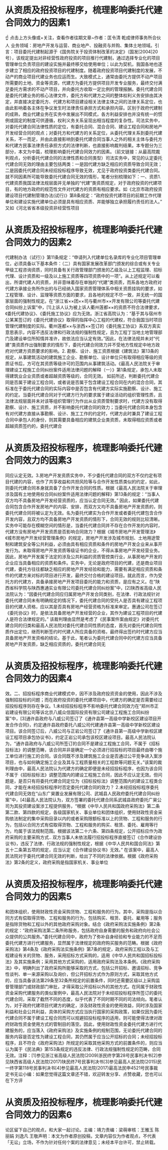 # 从资质及招投标程序，梳理影响委托代建合同效力的因素1

☝ 点击上方头像或+关注，查看作者往期文章~作者：匡令清 乾成律师事务所合伙人 业务领域：房地产开发与运营、商业地产、投融资与并购、集体土地领域。引言：项目委托代建制起源于《国务院关于投资体制改革的决定》（国发[2004]20号），该规定提出对非经营性政府投资的项目推行代建制，通过选择专业化的项目管理单位负责项目的建设实施并最终移交给使用单位；以此为契机，我国各地也逐步建立了相应的政府投资项目的代建制度。随着政府投资项目代建制度的发展，不动产的商业项目代建业务也应运而生。大致模式上，通常由委托方提供不动产项目所需要的土地、资金等资源，代建方为委托方提供项目开发专业服务，最终交付满足委托方需求的不动产项目，并向委托方收取一定比例的管理报酬。委托代建合同是委托代建业务的核心法律文件，委托方和代建方之间的整体权利义务安排由其决定，并直接决定委托方、代建方和项目建设相关法律主体之间的法律关系定位，也由此影响着各主体在争议发生时法律责任承担方式和承担内容。区别于政府代建制的成熟，商业代建业务在实务中发展出不同模式，各方利益安排也并没有统一的惯例或固定的制度可供遵循，权利义务关系呈现出相当程度的复杂性。司法实务中，对委托代建合同法律性质的定位，有委托合同、混合合同、建设工程合同和房地产开发经营合同的观点；对委托方和代建方的关系定位，从委托代理关系到委托代建关系，不一而足，并由此直接影响到委托代建合同当事人之外的相关主体与委托方和代建方民事法律责任承担方式的法律判断，也直接影响裁判结果。本专题分为三部分，本文为中篇，梳理影响委托代建合同效力的因素。（前文链接：从最高院裁判观点，分析委托代建合同的法律性质和合同类型）司法实务中，常见的认定委托代建合同无效的理由主要包括两类：一是因代建方缺乏相应的资质导致合同无效；二是因委托代建合同未经招投标程序导致无效，尤见于政府投资类委托代建合同。就不同因素所可能导致委托代建合同无效的情形，笔者分别梳理如下：一、资质1.代建资质我国法律法规层面并无单独的“代建”类资质规定，对于政府投资的代建项目，有的地方政府的规范性文件对代建方的资质有相应要求。如《北京市政府投资建设项目代建制管理办法(试行)》第8条规定：“政府投资代建项目的前期工作代理单位和建设实施代建单位必须是具有相应资质、并能够独立承担履约责任的法人。” 又如《河北省省本级投资非经营性项目

# 从资质及招投标程序，梳理影响委托代建合同效力的因素2

代建制办法（试行）》第11条规定：“申请列入代建单位名录库的专业化项目管理单位，必须具备以下基本条件：（二）具有国家发展改革部门颁发的综合或有关专业甲级工程咨询资质，同时具备有关行政管理部门颁发的乙级及以上工程监理、招标代理、设计资质和一级及以上施工资质等四项资质中的一项”。从上述规定可以看出，所谓代建人的资质，并非意味着存在单独的“代建”类资质，而系各地方政府对代建方承接业务所作出的与已经纳入国家资质管理体系中相关资质挂钩的要求，如工程管理、设计、监理等资质方面的要求，且各地的规定不尽一致，并无统一的国家层面的强制性规定。在“浙江省××团××司与衢州市××开发有限公司等委托代建合同纠纷上诉案”中，[1]上诉人认为被上诉人衢州莲都××的资质不符合法律要求，《委托代建协议》、《委托施工协议》应为无效。浙江省高院认为：“基于其与宿州市公某某签订的《委托代建协议》取得的指挥中心工程的代建权，符合我国当时项目管理代建制度的实际。衢州莲都××与浙西××签订的《委托施工协议》系双方真实意思表示，内容不违反法律和行政法规的强制性规定，且为工程丁当地土地管理部门及建设单位所知情并准许，故依法应当认定有效。”因此，在法律法规并未对“代建”类资质作出强制要求的情形下，委托代建合同效力并不受地方性规定中地方政府对代建方资质要求的影响。2. 勘察、设计、施工资质根据《建筑法》第13条的规定，从事建筑活动的建筑施工企业、勘察单位、设计单位只有取得相应等级的资质证书后，方可在其资质等级许可的范围内从事建筑活动。《最高人民法院关于审理建设工程施工合同纠纷案件适用法律问题的解释（一）》第1条规定，承包人未取得建筑业企业资质或者超越资质等级的，合同无效。 如前所述，判断委托代建合同是否属于建设工程合同，或者说是否属于包含建设工程合同在内的混合合同，其标准在于委托代建合同的实际内容中是否包含有代建方实际实施勘察、设计、施工的约定。当委托代建合同对于代建方行为的要求属于建设活动的组织管理性质，且法律法规层面并未对该等组织管理行为作出从业资质管制要求时，代建方没有取得勘察、设计、施工资质，并不影响委托代建合同的效力；当委托代建合同本身包含有对代建方直接从事勘察、设计、施工工作的约定时，代建方此时兼具了建设工程合同中承包人的身份，则其需要具备相应的建筑企业类资质，未取得相应资质或者超越资质签约的，委托代建合

# 从资质及招投标程序，梳理影响委托代建合同效力的因素3

同应认定无效。3.房地产开发资质实务中，不少委托代建合同的双方不仅约定有项目代建的内容，也作了共享收益和共担风险等与合作开发性质类似的约定，如此，则委托代建合同本身就具备了合作开发合同的性质。根据《最高人民法院关于审理涉及国有土地使用权合同纠纷案件适用法律问题的解释》第13条的规定：“当事人双方均不具备房地产开发经营资质的，应当认定合同无效。” 因此，如果委托代建合同包含合作开发房地产的内容、安排，而双方又均不具备房地产开发资质的，则委托代建合同将被认定为无效。名为委托代建实为合作开发或者委托代建包含合作开发内容，且双方均不具备房地产开发资质的情形下，合同无效的规则比较清晰。实务中可能存在模糊空间的情形是，当委托代建合同并不存在合作开发的内容时，代建方没有房地产开发资质是否影响合同效力？根据《城市房地产开发管理法》《城市房地产开发经营管理条例》的规定，房地产开发涉及城市规划、土地用途管制和建筑安全等公共利益，必须由具有相应资质和条件的房地产开发企业来从事开发行为。未取得房地产开发资质等级证书的企业，不得从事房地产开发经营业务。因此，房地产开发属于法定的涉及公共利益的资质管控类行业，从事房地产开发的企业应当具备相应的资质和条件。实务中，无论是政府项目的代建，还是商业项目代建，委托方往往都缺乏相应的房地产开发经验和能力，需要有满足相应资质和条件的代建方来对标的项目进行开发，最终交付合格的建设项目。就此而言，作为受托方的代建方，具备承接房地产开发项目委托的能力和资质，是应有之义。在“陕西省科学院与陕西惠通实业有限公司委托代建合同纠纷案”中，[2]陕西省高级人民法院认为：“因委托代建合同应归属房地产开发合同类别，在法律、行政法规针对委托代建合同未有明确规定的情况下，委托代建合同的受托人是否具有建设工程项目的代建人资格，应以其是否具有房地产经营资格为标准来审定。惠通公司在签订《委托协议》时，是依法具备房地产开发经营的企业，其作为建设工程项目的代建人是符合法律规定的。” 该裁判理由显然是考虑了《民事案件案由规定》对委托代建合同的归类和最高人民法院对委托代建合同性质的态度，首先对委托代建合同性质作出定位，继而判断签约时代建人所应具备的资格，最终得出签约时代建方应当具备房地产开发资格的结论。基于此，笔者认为委托代建合同中的代建方应当具备房地产开发资质，缺乏相应资质的，委托代建合同无

# 从资质及招投标程序，梳理影响委托代建合同效力的因素4

效。二、招投标程序商业代建模式中，因不涉及政府投资资金的使用，因此不涉及强制招投标的问题；而在政府投资的委托代建项目中，代建方的确定是否需要经过招投标程序则存在争议。1.未经招投标程序不影响委托代建合同效力在“郑州市正岩建设有限公司等诉北京八威众信国际投资有限公司建设工程施工合同纠纷案”中，[3]通许县政府与八威公司签订了《通许县第一高级中学新校区建设项目开发合作合同》，约定通许县政府委托八威公司代建通许县第一高级中学新校区建设项目。该合同签订后，八威公司与正岩公司签订了《通许县第一高级中学新校区建设工程项目承包协议书》，约定正岩公司承包该校区建设项目。最高人民法院认为，“通许县政府与八威公司所签订的合同不是建设工程施工合同，不属于《招标投标法》的调整范畴，该合同并非是确定一个必须进行招投标的项目最终由哪个施工单位进行施工的合同。该合同既不涉及建筑施工企业是否通过公平竞争进入案涉项目，也与如何确定施工企业及其与工程质量相关的工程款等问题无关。”该案的裁判理由中，最高人民法院认为代建方的确定即便是未经招投标程序，也因为该合同不属于《招标投标法》调整范围内的建设工程施工合同，因此不应认定无效。但问题是，是否只有将委托代建合同定位为《招标投标法》调整范围内的建设工程类合同，才能在未经招投标程序时否定委托代建合同的效力？ 2.未经招投标程序委托代建合同无效在“山东广昊置业发展有限公司、武城县人民政府委托代建合同纠纷案”中，[4]最高人民法院认为，双方签署的委托代建合同系武城县政府委托广昊公司为其投资建设案涉工程提供服务，“根据《中华人民共和国政府采购法》第二条第二款、第四款的规定，各级国家机关、事业单位和团体组织，使用财政性资金采购依法制定的集中采购目录以内的或者采购限额标准以上的货物、工程和服务的行为，包括以合同方式有偿取得货物、工程和服务的购买、租赁、委托、雇用等行为，均属于该法规制范围。根据该法第二十六条、第四条规定，公开招标应作为政府采购的主要采购方式.. 双方当事人未依法履行招投标程序直接签订《合作建设协议书》，违反了法律、行政法规的强制性规定，根据《中华人民共和国合同法》第五十二条第五项的规定，应当认定《合作建设协议书》无效。” 在该案中，最高人民法院对于委托代建合同无效的判断，给出了不同的法律依据。根据《政府采购法》第2条的定义，政府采购是指国家机关、事业单位

# 从资质及招投标程序，梳理影响委托代建合同效力的因素5

和团体组织，使用财政性资金采购货物、工程和服务的行为。其中，采购是指以合同方式有偿取得货物、工程和服务的行为，包括购买、租赁、委托、雇用等；服务是指除货物和工程以外的其他政府采购对象。结合《政府采购法实施条例》第2条的规定：“政府采购法第二条所称服务，包括政府自身需要的服务和政府向社会公众提供的公共服务。”委托代建合同中，政府为了弥补自身经验和专业能力的不足而委托代建方进行代建服务，显然属于法律规定的政府购买服务的范畴。根据《政府采购法》第4条及《政府采购法实施条例》第7条的规定，政府采购工程以及与工程建设有关的货物、服务，采用招标方式采购的，适用《中华人民共和国招标投标法》及其实施条例；采用其他方式采购的，适用政府采购法及本条例。《政府采购法》中，明确列出了政府采购所能够采取的方式，包括公开招标、邀请招标、竞争性谈判、单一来源采购以及询价，但公开招标方式作为原则方式，采取其他方式的，应当具备该法第29条至32条所规定的前置条件，同时还需要区级以上采购监督管理部门或财政部门审批，才得采取公开招标以外的其他方式。在同属于财政性资金采购代建服务的类似案例中，最高人民法院对于未经招投标程序所签订的委托代建合同，采取了截然不同的态度，似乎代表了不同时期不同的司法倾向。笔者认为，对于政府代建项目代建方的确定，涉及财政性资金的使用效益，同时涉及国家利益和社会公共利益，具体的采购方式应当执行国家的采购政策，如果仅因为委托代建合同不属于建设工程合同而可以规避招投标程序的适用，则可能使得法律对政府财政性资金使用方式的管制目的落空。因此，使用财政性资金委托代建方进行代建服务的，应当落入《政府采购法》及实施条例的规制范围，无论委托代建合同的服务内容是否定性为建设工程合同，其仍然属于应当公开招标的合同；未经招投标程序，且不符合《政府采购法》所规定的采取其他采购方式的前置条件的，则应当认为属于《民法典》第153条规定的违反法律、行政法规强制性规定的范畴，合同无效。注释：[1]参见浙江省高级人民法院(2009)浙民终字第28号民事判决书[2]参见陕西省高级人民法院(2017)陕民终7号民事判决书[3]参见最高人民法院(2015)民一终字第118号民事判决书[4]参见最高人民法院(2017)最高法民申4521号民事裁定书无讼小编：如果您觉得这篇文章还不错，欢迎转发分享、点赞收藏，您也可以在下方评

# 从资质及招投标程序，梳理影响委托代建合同效力的因素6

论区留下自己的观点，和大家一起讨论。主编：靖力责编：梁萌审核：王雅玉 陈丽娟 刘逸凡 王敬声明：本文为作者原创投稿，文章内容仅为作者观点，不代表「无讼」立场，不作为针对任何个案的法律意见；未经本平台许可，禁止转载。

